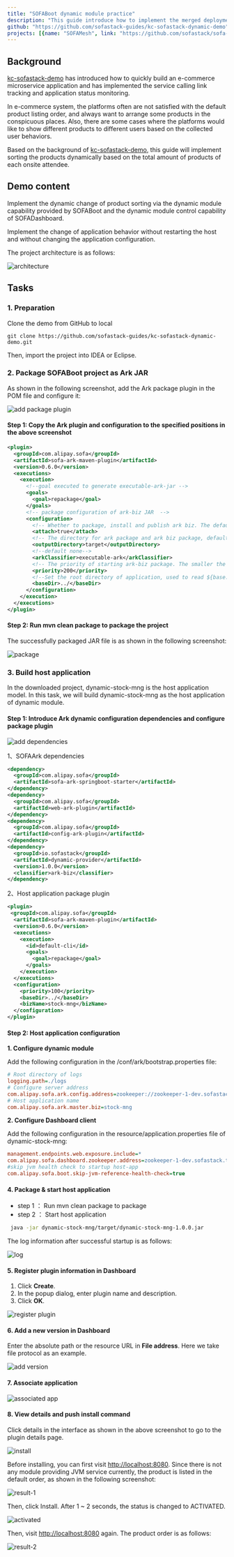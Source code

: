 ```yaml
---
title: "SOFABoot dynamic module practice"
description: "This guide introduce how to implement the merged deployment and dynmaic module push provided by SOFAArck based on the Ark control function of SOFADashboard."
github: "https://github.com/sofastack-guides/kc-sofastack-dynamic-demo"
projects: [{name: "SOFAMesh", link: "https://github.com/sofastack/sofa-boot"}, {name: "SOFADashboard", link: "https://github.com/sofastack/sofa-dashboard"}, {name: "SOFAArk", link: "https://github.com/sofastack/sofa-ark"}]
---
```


## Background

[kc-sofastack-demo](https://github.com/sofastack-guides/kc-sofastack-demo) has introduced how to quickly build an e-commerce microservice application and has implemented the service calling link tracking and application status monitoring.

In e-commerce system, the platforms often are not satisfied with the default product listing order, and always want to arrange some products in the conspicuous places. Also, there are some cases where the platforms would like to show different products to different users based on the collected user behaviors.

Based on the background of [kc-sofastack-demo](https://github.com/sofastack-guides/kc-sofastack-demo), this guide will implement sorting the products dynamically based on the total amount of products of each onsite attendee.

## Demo content

Implement the dynamic change of product sorting via the dynamic module capability provided by SOFABoot and the dynamic module control capability of SOFADashboard.

Implement the change of application behavior without restarting the host and without changing the application configuration.

The project architecture is as follows:

![architecture](architecture.png)

## Tasks

### 1. Preparation

Clone the demo from GitHub to local

```plain
git clone https://github.com/sofastack-guides/kc-sofastack-dynamic-demo.git
```

Then, import the project into IDEA or Eclipse.

### 2. Package SOFABoot project as Ark JAR

As shown in the following screenshot, add the Ark package plugin in the POM file and configure it:

![add package plugin](add-package-plugin.jpg)

#### Step 1: Copy the Ark plugin and configuration to the specified positions in the above screenshot

```xml
<plugin>
  <groupId>com.alipay.sofa</groupId>
  <artifactId>sofa-ark-maven-plugin</artifactId>
  <version>0.6.0</version>
  <executions>
    <execution>
      <!--goal executed to generate executable-ark-jar -->
      <goals>
        <goal>repackage</goal>
      </goals>
      <!-- package configuration of ark-biz JAR  -->
      <configuration>
        <!-- Whether to package, install and publish ark biz. The default value is false. For details, see Ark Biz documentation.-->
        <attach>true</attach>
        <!-- The directory for ark package and ark biz package, defaulting to the build directory of project-->
        <outputDirectory>target</outputDirectory>
        <!--default none-->
        <arkClassifier>executable-ark</arkClassifier>
        <!-- The priority of starting ark-biz package. The smaller the value, the higher the priority.-->
        <priority>200</priority>
        <!--Set the root directory of application, used to read ${base.dir}/conf/ark/bootstrap.application configuration file and defaulting to ${project.basedir}-->
        <baseDir>../</baseDir>
      </configuration>
    </execution>
  </executions>
</plugin>
```

#### Step 2: Run mvn clean package to package the project

The successfully packaged JAR file is as shown in the following screenshot:

![package](package.jpg)

### 3. Build host application

In the downloaded project, dynamic-stock-mng is the host application model. In this task, we will build dynamic-stock-mng as the host application of dynamic module.

#### Step 1: Introduce Ark dynamic configuration dependencies and configure package plugin

![add dependencies](add-dependencies.jpg)

1、SOFAArk dependencies

```xml
<dependency>
  <groupId>com.alipay.sofa</groupId>
  <artifactId>sofa-ark-springboot-starter</artifactId>
</dependency>
<dependency>
  <groupId>com.alipay.sofa</groupId>
  <artifactId>web-ark-plugin</artifactId>
</dependency>
<dependency>
  <groupId>com.alipay.sofa</groupId>
  <artifactId>config-ark-plugin</artifactId>
</dependency>
<dependency>
  <groupId>io.sofastack</groupId>
  <artifactId>dynamic-provider</artifactId>
  <version>1.0.0</version>
  <classifier>ark-biz</classifier>
</dependency>
```

2、Host application package plugin

```xml
<plugin>
 <groupId>com.alipay.sofa</groupId>
  <artifactId>sofa-ark-maven-plugin</artifactId>
  <version>0.6.0</version>
  <executions>
    <execution>
      <id>default-cli</id>
      <goals>
        <goal>repackage</goal>
      </goals>
    </execution>
  </executions>
  <configuration>
    <priority>100</priority>
    <baseDir>../</baseDir>
    <bizName>stock-mng</bizName>
  </configuration>
</plugin>
```

#### Step 2: Host application configuration

**1. Configure dynamic module**

Add the following configuration in the /conf/ark/bootstrap.properties file:

```ini
# Root directory of logs
logging.path=./logs
# Configure server address
com.alipay.sofa.ark.config.address=zookeeper://zookeeper-1-dev.sofastack.tech:2181
# Host application name
com.alipay.sofa.ark.master.biz=stock-mng
```

**2. Configure Dashboard client**  

Add the following configuration in the resource/application.properties file of dynamic-stock-mng:

```ini
management.endpoints.web.exposure.include=*
com.alipay.sofa.dashboard.zookeeper.address=zookeeper-1-dev.sofastack.tech:2181
#skip jvm health check to startup host-app
com.alipay.sofa.boot.skip-jvm-reference-health-check=true
```

#### 4. Package & start host application

- step 1 ： Run mvn clean package to package
- step 2 ： Start host application

```bash
 java -jar dynamic-stock-mng/target/dynamic-stock-mng-1.0.0.jar
```

The log information after successful startup is as follows:

![log](log.jpg)

#### 5. Register plugin information in Dashboard

1. Click **Create**.
2. In the popup dialog, enter plugin name and description.
3. Click **OK**.

![register plugin](register-plugin.png)

#### 6. Add a new version in Dashboard

Enter the absolute path or the resource URL in **File address**. Here we take file protocol as an example.

![add version](add-version.png)

#### 7. Associate application

![associated app](associated-app.png)

#### 8. View details and push install command

Click details in the interface as shown in the above screenshot to go to the plugin details page.

![install](install.png)

Before installing, you can first visit [http://localhost:8080](http://localhost:8080/). Since there is not any module providing JVM service currently, the product is listed in the default order, as shown in the following screenshot:

![result-1](result-1.png)

Then, click Install. After 1 ~ 2 seconds, the status is changed to ACTIVATED.

![activated](activated.png)

Then, visit [http://localhost:8080](http://localhost:8080/) again. The product order is as follows:

![result-2](result-2.png)
